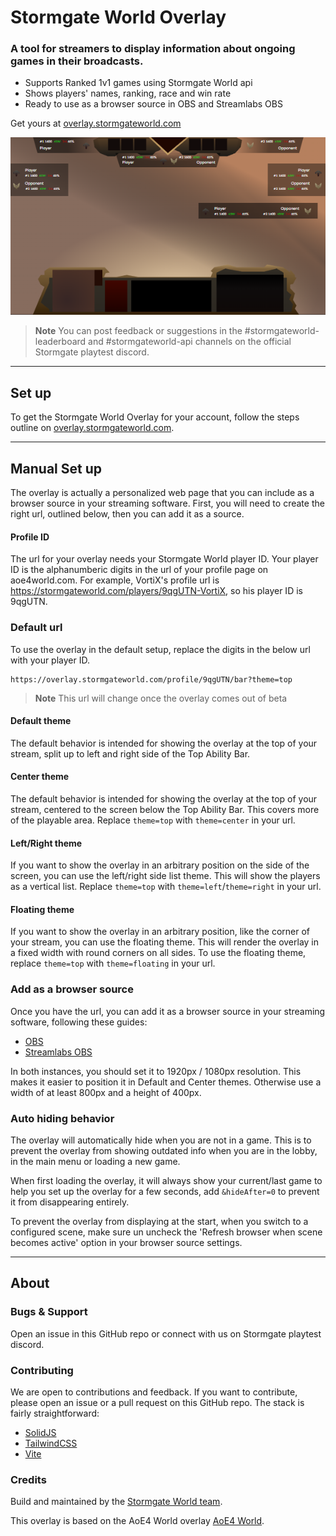 
# Stormgate World Overlay

### A tool for streamers to display information about ongoing games in their broadcasts.

* Supports Ranked 1v1 games using Stormgate World api
* Shows players' names, ranking, race and win rate
* Ready to use as a browser source in OBS and Streamlabs OBS

Get yours at [overlay.stormgateworld.com](https://overlay.stormgateworld.com/)

<img src="./Preview.png">


> **Note** 
> You can post feedback or suggestions in the #stormgateworld-leaderboard and #stormgateworld-api channels on the official Stormgate playtest discord.

---

## Set up

To get the Stormgate World Overlay for your account, follow the steps outline on [overlay.stormgateworld.com](https://overlay.stormgateworld.com/). 

--- 

## Manual Set up 
The overlay is actually a personalized web page that you can include as a browser source in your streaming software. First, you will need to create the right url, outlined below, then you can add it as a source.

#### Profile ID
The url for your overlay needs your Stormgate World player ID. Your player ID is the alphanumberic digits in the url of your profile page on aoe4world.com. For example, VortiX's profile url is https://stormgateworld.com/players/9qgUTN-VortiX, so his player ID is 9qgUTN. 

### Default url
To use the overlay in the default setup, replace the digits in the below url with your player ID.

```
https://overlay.stormgateworld.com/profile/9qgUTN/bar?theme=top
```

> **Note** This url will change once the overlay comes out of beta

#### Default theme
The default behavior is intended for showing the overlay at the top of your stream, split up to left and right side of the Top Ability Bar.

#### Center theme
The default behavior is intended for showing the overlay at the top of your stream, centered to the screen below the Top Ability Bar. This covers more of the playable area. Replace `theme=top` with `theme=center` in your url.

#### Left/Right theme
If you want to show the overlay in an arbitrary position on the side of the screen, you can use the left/right side list theme. This will show the players as a vertical list. Replace `theme=top` with `theme=left`/`theme=right` in your url.

#### Floating theme
If you want to show the overlay in an arbitrary position, like the  corner of your stream, you can use the floating theme. This will render the overlay in a fixed width with round corners on all sides. To use the floating theme, replace `theme=top` with `theme=floating` in your url.

### Add as a browser source
Once you have the url, you can add it as a browser source in your streaming software, following these guides:

* [OBS](https://obsproject.com/wiki/Sources-Guide#browser-source)
* [Streamlabs OBS](https://blog.streamlabs.com/introducing-browser-source-interaction-for-streamlabs-obs-d8fc4dcbb1fb)

In both instances, you should set it to 1920px / 1080px resolution. This makes it easier to position it in Default and Center themes. Otherwise use a width of at least 800px and a height of 400px.

### Auto hiding behavior
The overlay will automatically hide when you are not in a game. This is to prevent the overlay from showing outdated info when you are in the lobby, in the main menu or loading a new game.

When first loading the overlay, it will always show your current/last game to help you set up the overlay for a few seconds, add `&hideAfter=0` to prevent it from disappearing entirely.

To prevent the overlay from displaying at the start, when you switch to a configured scene, make sure un uncheck the 'Refresh browser when scene becomes active' option in your browser source settings.

---

## About
### Bugs & Support
Open an issue in this GitHub repo or connect with us on Stormgate playtest discord.

### Contributing
We are open to contributions and feedback. If you want to contribute, please open an issue or a pull request on this GitHub repo. The stack is fairly straightforward:
- [SolidJS](https://www.solidjs.com/)
- [TailwindCSS](https://tailwindcss.com/)
- [Vite](https://vitejs.dev/)

### Credits
Build and maintained by the [Stormgate World team](https://stormgateworld.com).

This overlay is based on the AoE4 World overlay [AoE4 World](https://aoe4world.com).
